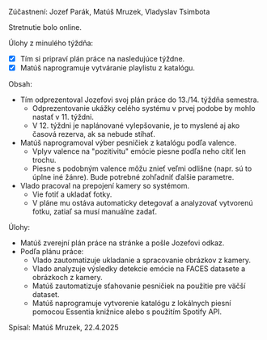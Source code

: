 Zúčastnení:
Jozef Parák, Matúš Mruzek, Vladyslav Tsimbota

Stretnutie bolo online.


Úlohy z minulého týždňa:
- [X] Tím si pripraví plán práce na nasledujúce týždne.
- [X] Matúš naprogramuje vytváranie playlistu z katalógu.

Obsah:
- Tím odprezentoval Jozefovi svoj plán práce do 13./14. týždňa semestra.
  - Odprezentovanie ukážky celého systému v prvej podobe by mohlo nastať v 11. týždni.
  - V 12. týždni je naplánované vylepšovanie, je to myslené aj ako časová rezerva, ak sa nebude stíhať.
- Matúš naprogramoval výber pesničiek z katalógu podľa valence.
  - Vplyv valence na "pozitivitu" emócie piesne podľa neho cítiť len trochu.
  - Piesne s podobným valence môžu znieť veľmi odlišne (napr. sú to úplne iné žánre). Bude potrebné zohľadniť ďalšie parametre.
- Vlado pracoval na prepojení kamery so systémom.
  - Vie fotiť a ukladať fotky.
  - V pláne mu ostáva automaticky detegovať a analyzovať vytvorenú fotku, zatiaľ sa musí manuálne zadať.

Úlohy:
- Matúš zverejní plán práce na stránke a pošle Jozefovi odkaz.
- Podľa plánu práce:
  - Vlado zautomatizuje ukladanie a spracovanie obrázkov z kamery.
  - Vlado analyzuje výsledky detekcie emócie na FACES datasete a obrázkoch z kamery.
  - Matúš zautomatizuje sťahovanie pesničiek na použitie pre väčší dataset.
  - Matúš naprogramuje vytvorenie katalógu z lokálnych piesní pomocou Essentia knižnice alebo s použitím Spotify API.


Spísal: Matúš Mruzek, 22.4.2025
